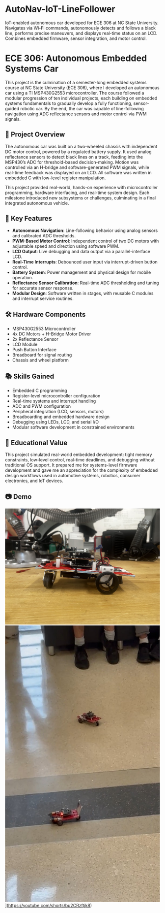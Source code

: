 # AutoNav-IoT-LineFollower
IoT-enabled autonomous car developed for ECE 306 at NC State University. Navigates via Wi-Fi commands, autonomously detects and follows a black line, performs precise maneuvers, and displays real-time status on an LCD. Combines embedded firmware, sensor integration, and motor control.

# ECE 306: Autonomous Embedded Systems Car

This project is the culmination of a semester-long embedded systems course at NC State University (ECE 306), where I developed an autonomous car using a TI MSP430G2553 microcontroller. The course followed a modular progression of ten individual projects, each building on embedded systems fundamentals to gradually develop a fully functioning, sensor-guided robotic car. By the end, the car was capable of line-following navigation using ADC reflectance sensors and motor control via PWM signals.

## 🚗 Project Overview

The autonomous car was built on a two-wheeled chassis with independent DC motor control, powered by a regulated battery supply. It used analog reflectance sensors to detect black lines on a track, feeding into the MSP430’s ADC for threshold-based decision-making. Motion was controlled via an H-bridge and software-generated PWM signals, while real-time feedback was displayed on an LCD. All software was written in embedded C with low-level register manipulation.

This project provided real-world, hands-on experience with microcontroller programming, hardware interfacing, and real-time system design. Each milestone introduced new subsystems or challenges, culminating in a final integrated autonomous vehicle.

## 🧠 Key Features

- **Autonomous Navigation**: Line-following behavior using analog sensors and calibrated ADC thresholds.
- **PWM-Based Motor Control**: Independent control of two DC motors with adjustable speed and direction using software PWM.
- **LCD Output**: Live debugging and data output via a parallel-interface LCD.
- **Real-Time Interrupts**: Debounced user input via interrupt-driven button control.
- **Battery System**: Power management and physical design for mobile operation.
- **Reflectance Sensor Calibration**: Real-time ADC thresholding and tuning for accurate sensor response.
- **Modular Design**: Software written in stages, with reusable C modules and interrupt service routines.

## 🛠 Hardware Components

- MSP430G2553 Microcontroller
- 4x DC Motors + H-Bridge Motor Driver
- 2x Reflectance Sensor
- LCD Module
- Push Button Interface
- Breadboard for signal routing
- Chassis and wheel platform

## 📚 Skills Gained

- Embedded C programming
- Register-level microcontroller configuration
- Real-time systems and interrupt handling
- ADC and PWM configuration
- Peripheral integration (LCD, sensors, motors)
- Breadboarding and embedded hardware design
- Debugging using LEDs, LCD, and serial I/O
- Modular software development in constrained environments

## 🧩 Educational Value

This project simulated real-world embedded development: tight memory constraints, low-level control, real-time deadlines, and debugging without traditional OS support. It prepared me for systems-level firmware development and gave me an appreciation for the complexity of embedded design workflows used in automotive systems, robotics, consumer electronics, and IoT devices.

## 📷 Demo

![Final Car Demo](images/IMG_3876.jpg)
[![Watch the demo](images/demo-thumbnail.jpg)](images/final_car_thumbnail.jpg)](https://youtube.com/shorts/bu2CRzftjk8)


